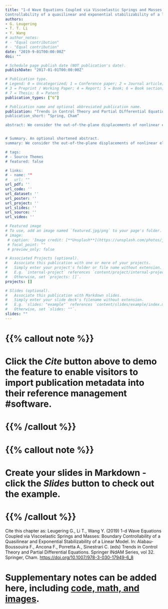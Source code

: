 ```yaml
---
title: "1-d Wave Equations Coupled via Viscoelastic Springs and Masses: Boundary
Controllability of a quasilinear and exponential stabilizability of a linear model"
authors:
- G. Leugering
- T. T. Li
- Y. Wang
# author_notes:
# - "Equal contribution"
# - "Equal contribution"
date: "2019-9-01T00:00:00Z"
doi: ""

# Schedule page publish date (NOT publication's date).
publishDate: "2017-01-01T00:00:00Z"

# Publication type.
# Legend: 0 = Uncategorized; 1 = Conference paper; 2 = Journal article;
# 3 = Preprint / Working Paper; 4 = Report; 5 = Book; 6 = Book section;
# 7 = Thesis; 8 = Patent
publication_types: [“6”]

# Publication name and optional abbreviated publication name.
publication: "Trends in Control Theory and Partial Differential Equations. Springer INdAM Series, vol 32. *Springer International Publishing*”
publication_short: “Spring, Cham”

abstract: We consider the out-of-the-plane displacements of nonlinear elastic strings which are coupled through point masses attached to the ends and viscoelastic springs. We provide the modeling, the well-posedness in the sense of classical semi-global C2-solutions together with some extra regularity at the masses and then prove exact boundary controllability and velocity-feedback stabilizability, where controls act on both sides of the mass-spring-coupling.


# Summary. An optional shortened abstract.
summary: We consider the out-of-the-plane displacements of nonlinear elastic strings which are coupled through point masses attached to the ends and viscoelastic springs. We provide the modeling, the well-posedness in the sense of classical semi-global C2-solutions together with some extra regularity at the masses and then prove exact boundary controllability and velocity-feedback stabilizability, where controls act on both sides of the mass-spring-coupling.

# tags:
# - Source Themes
# featured: false

# links:
# - name: ""
#   url: ""
url_pdf: ''
url_code: ''
url_dataset: ''
url_poster: ''
url_project: ''
url_slides: ''
url_source: ''
url_video: ''

# Featured image
# To use, add an image named `featured.jpg/png` to your page's folder. 
# image:
 # caption: 'Image credit: [**Unsplash**](https://unsplash.com/photos/jdD8gXaTZsc)'
 # focal_point: ""
 # preview_only: false

# Associated Projects (optional).
#   Associate this publication with one or more of your projects.
#   Simply enter your project's folder or file name without extension.
#   E.g. `internal-project` references `content/project/internal-project/index.md`.
#   Otherwise, set `projects: []`.
projects: []

# Slides (optional).
#   Associate this publication with Markdown slides.
#   Simply enter your slide deck's filename without extension.
#   E.g. `slides: "example"` references `content/slides/example/index.md`.
#   Otherwise, set `slides: ""`.
slides: ""
---
```


# {{% callout note %}}
# Click the *Cite* button above to demo the feature to enable visitors to import publication metadata into their reference management #software.
# {{% /callout %}}

# {{% callout note %}}
# Create your slides in Markdown - click the *Slides* button to check out the example.
# {{% /callout %}}

Cite this chapter as\:
Leugering G., Li T., Wang Y. (2019) 1-d Wave Equations Coupled via Viscoelastic Springs and Masses: Boundary Controllability of a Quasilinear and Exponential Stabilizability of a Linear Model. In: Alabau-Boussouira F., Ancona F., Porretta A., Sinestrari C. (eds) Trends in Control Theory and Partial Differential Equations. Springer INdAM Series, vol 32. Springer, Cham. https://doi.org/10.1007/978-3-030-17949-6_8

# Supplementary notes can be added here, including [code, math, and images](https://wowchemy.com/docs/writing-markdown-latex/).
